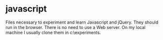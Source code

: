 # javascript
Files necessary to experiment and learn Javascript and jQuery. They should run in the browser. There is no need to use a Web server. On my local machine I usually clone them in c:\experiments. 
